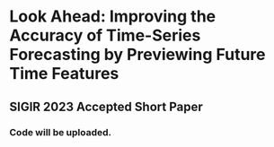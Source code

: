 # Look Ahead: Improving the Accuracy of Time-Series Forecasting by Previewing Future Time Features
## SIGIR 2023 Accepted Short Paper  
### Code will be uploaded. 
